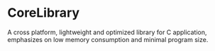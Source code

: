 # CoreLibrary

A cross platform, lightweight and optimized library for C application, emphasizes on low memory consumption and minimal program size.
